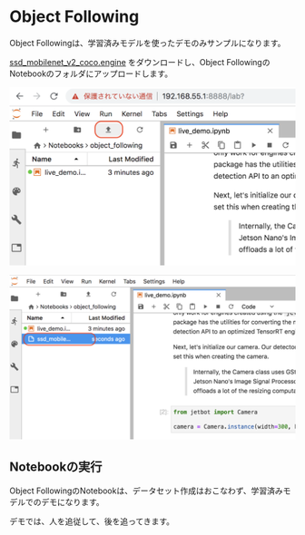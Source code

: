 # Object Following

Object Followingは、学習済みモデルを使ったデモのみサンプルになります。

[ssd_mobilenet_v2_coco.engine](https://drive.google.com/file/d/1KjlDMRD8uhgQmQK-nC2CZGHFTbq4qQQH/view) をダウンロードし、Object FollowingのNotebookのフォルダにアップロードします。

![](./img/up001.png)

![](./img/up002.png)

## Notebookの実行

Object FollowingのNotebookは、データセット作成はおこなわず、学習済みモデルでのデモになります。

デモでは、人を追従して、後を追ってきます。

